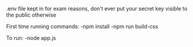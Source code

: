 .env file kept in for exam reasons, don't ever put your secret key visible to the public otherwise

First time running commands:
-npm install
-npm run build-css

To run:
-node app.js
